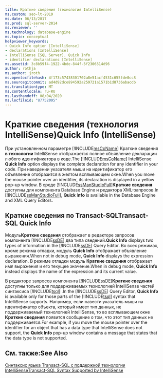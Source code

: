 ```yaml
---
title: Краткие сведения (технология IntelliSense)
ms.custom: seo-lt-2019
ms.date: 06/13/2017
ms.prod: sql-server-2014
ms.reviewer: ''
ms.technology: database-engine
ms.topic: conceptual
helpviewer_keywords:
- Quick Info option [IntelliSense]
- declarations [IntelliSense]
- IntelliSense [SQL Server], Quick Info
- identifier declarations [IntelliSense]
ms.assetid: 3c8b59f4-1922-4bde-844f-5f2306514d96
author: rothja
ms.author: jroth
ms.openlocfilehash: 4f173c57438301702a8e51acf4531c655fde0cc8
ms.sourcegitcommit: ad4d92dce894592a259721a1571b1d8736abacdb
ms.translationtype: MT
ms.contentlocale: ru-RU
ms.lasthandoff: 08/04/2020
ms.locfileid: "87752095"
---
```

# <a name="quick-info-intellisense"></a><span data-ttu-id="375b1-102">Краткие сведения (технология IntelliSense)</span><span class="sxs-lookup"><span data-stu-id="375b1-102">Quick Info (IntelliSense)</span></span>
  <span data-ttu-id="375b1-103">При установленном параметре [!INCLUDE[msCoName](../../includes/msconame-md.md)] Краткие сведения **в технологии** IntelliSense отображается полное объявление декларации любого идентификатора в коде.</span><span class="sxs-lookup"><span data-stu-id="375b1-103">The [!INCLUDE[msCoName](../../includes/msconame-md.md)] IntelliSense **Quick Info** option displays the complete declaration for any identifier in your code.</span></span> <span data-ttu-id="375b1-104">При наведении указателя мыши на идентификатор его объявление отобразится в желтом всплывающем окне.</span><span class="sxs-lookup"><span data-stu-id="375b1-104">When you move the mouse pointer over an identifier, its declaration is displayed in a yellow pop-up window.</span></span> <span data-ttu-id="375b1-105">В среде [!INCLUDE[ssManStudioFull](../../includes/ssmanstudiofull-md.md)]**Краткие сведения** доступны для компонента Database Engine и редактора XML-запросов.</span><span class="sxs-lookup"><span data-stu-id="375b1-105">In [!INCLUDE[ssManStudioFull](../../includes/ssmanstudiofull-md.md)], **Quick Info** is available in the Database Engine and XML Query Editors.</span></span>  
  
## <a name="transact-sql-quick-info"></a><span data-ttu-id="375b1-106">Краткие сведения по Transact-SQL</span><span class="sxs-lookup"><span data-stu-id="375b1-106">Transact-SQL Quick Info</span></span>  
 <span data-ttu-id="375b1-107">Модуль**Краткие сведения** отображает в редакторе запросов компонента [!INCLUDE[ssDE](../../includes/ssde-md.md)] два типа сведений.</span><span class="sxs-lookup"><span data-stu-id="375b1-107">**Quick Info** displays two types of information in the [!INCLUDE[ssDE](../../includes/ssde-md.md)] Query Editor.</span></span> <span data-ttu-id="375b1-108">Во всех режимах, кроме режима отладки, модуль **Quick Info** отображает объявление выражения.</span><span class="sxs-lookup"><span data-stu-id="375b1-108">When not in debug mode, **Quick Info** displays the expression declaration.</span></span> <span data-ttu-id="375b1-109">В режиме отладки модуль **Краткие сведения** отображает имя выражения и его текущее значение.</span><span class="sxs-lookup"><span data-stu-id="375b1-109">When in debug mode, **Quick Info** instead displays the name of the expression and its current value.</span></span>  
  
 <span data-ttu-id="375b1-110">В редакторе запросов компонента [!INCLUDE[ssDE](../../includes/ssde-md.md)]**Краткие сведения** доступны только для поддерживаемых технологией IntelliSense частей синтаксиса [!INCLUDE[tsql](../../includes/tsql-md.md)] .</span><span class="sxs-lookup"><span data-stu-id="375b1-110">In the [!INCLUDE[ssDE](../../includes/ssde-md.md)] Query Editor, **Quick Info** is available only for those parts of the [!INCLUDE[tsql](../../includes/tsql-md.md)] syntax that IntelliSense supports.</span></span> <span data-ttu-id="375b1-111">Например, если навести указатель мыши на идентификатор объекта, который имеет тип данных, не поддерживаемый технологией IntelliSense, то во всплывающем окне **Краткие сведения** появится сообщение о том, что этот тип данных не поддерживается.</span><span class="sxs-lookup"><span data-stu-id="375b1-111">For example, if you move the mouse pointer over the identifier for an object that has a data type that IntelliSense does not support, the **Quick Info** pop-up window contains a message that states that the data type is not supported.</span></span>  
  
## <a name="see-also"></a><span data-ttu-id="375b1-112">См. также:</span><span class="sxs-lookup"><span data-stu-id="375b1-112">See Also</span></span>  
 [<span data-ttu-id="375b1-113">Синтаксис языка Transact-SQL с поддержкой технологии IntelliSense</span><span class="sxs-lookup"><span data-stu-id="375b1-113">Transact-SQL Syntax Supported by IntelliSense</span></span>](transact-sql-syntax-supported-by-intellisense.md)  
  
  
